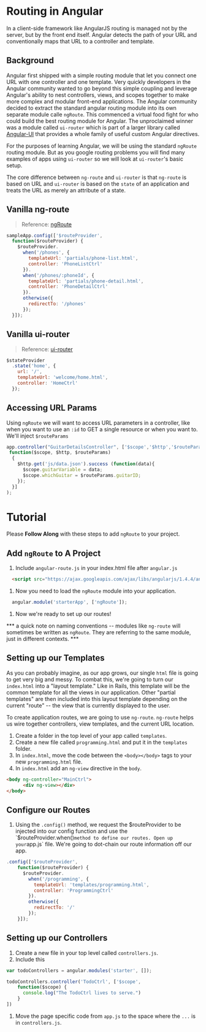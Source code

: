# Routing in Angular

In a client-side framework like AngularJS routing is managed not by the server, but by the front end itself. Angular detects the path of your URL and conventionally maps that URL to a controller and template.

## Background

Angular first shipped with a simple routing module that let you connect one URL with one controller and one template. Very quickly developers in the Angular community wanted to go beyond this simple coupling and leverage Angular's ability to nest controllers, views, and scopes together to make more complex and modular front-end applications. The Angular community decided to extract the standard angular routing module into its own separate module calle `ngRoute`. This commenced a virtual food fight for who could build the best routing module for Angular. The unproclaimed winner was a module called `ui-router` which is part of a larger library called  [Angular-UI](https://angular-ui.github.io/) that provides a whole family of useful custom Angular directives.

For the purposes of learning Angular, we will be using the standard `ngRoute` routing module. But as you google routing problems you will find many examples of apps using `ui-router` so we will look at `ui-router`'s basic setup.

The core difference between `ng-route` and `ui-router` is that `ng-route` is based on URL and `ui-router` is based on the `state` of an application and treats the URL as merely an attribute of a state.

## Vanilla ng-route

> Reference: [ngRoute](https://docs.angularjs.org/api/ngRoute)

```js
sampleApp.config(['$routeProvider',
  function($routeProvider) {
    $routeProvider.
      when('/phones', {
        templateUrl: 'partials/phone-list.html',
        controller: 'PhoneListCtrl'
      }).
      when('/phones/:phoneId', {
        templateUrl: 'partials/phone-detail.html',
        controller: 'PhoneDetailCtrl'
      }).
      otherwise({
        redirectTo: '/phones'
      });
  }]);
```

## Vanilla ui-router

> Reference: [ui-router](https://github.com/angular-ui/ui-router)

```js
$stateProvider
  .state('home', {
    url: '/',
    templateUrl: 'welcome/home.html',
    controller: 'HomeCtrl'
  });
```

## Accessing URL Params

Using `ngRoute` we will want to access URL parameters in a controller, like when you want to use an `:id` to GET a single resource or when you want to. We'll inject `$routeParams`

```js
app.controller("GuitarDetailsController", ['$scope','$http','$routeParams',
 function($scope, $http, $routeParams)
  {
    $http.get('js/data.json').success (function(data){
      $scope.guitarVariable = data;
      $scope.whichGuitar = $routeParams.guitarID;
    });
  }]
);
```

# Tutorial

Please **Follow Along** with these steps to add `ngRoute` to your project.

## Add `ngRoute` to A Project

1. Include `angular-route.js` in your index.html file after `angular.js`
  ```html
    <script src="https://ajax.googleapis.com/ajax/libs/angularjs/1.4.4/angular-route.min.js"></script>
  ```
1. Now you need to load the `ngRoute` module into your application.
  ```js
    angular.module('starterApp', ['ngRoute']);
  ```
1. Now we're ready to set up our routes!

*** a quick note on naming conventions -- modules like `ng-route` will sometimes be written as `ngRoute`. They are referring to the same module, just in different contexts. ***


## Setting up our Templates
As you can probably imagine, as our app grows, our single `html` file is going to get very big and messy. To combat this, we're going to turn our `index.html` into a "layout template." Like in Rails, this template will be the common template for all the views in our application. Other "partial templates" are then included into this layout template depending on the current "route" -- the view that is currently displayed to the user.

To create application routes, we are going to use `ng-route`. `ng-route` helps us wire together controllers, view templates, and the current URL location.

1. Create a folder in the top level of your app called `templates`.
1. Create a new file called `programming.html` and put it in the `templates` folder.
1. In `index.html`, move the code between the `<body></body>` tags to your new `programming.html` file.
1. In `index.html` add an `ng-view` directive in the `body`.
  ```html
  <body ng-controller="MainCtrl">
        <div ng-view></div>
  </body>
  ```

## Configure our Routes

1. Using the `.config()` method, we request the $routeProvider to be injected into our config function and use the `$routeProvider.when()` method to define our routes. Open up your `app.js` file. We're going to dot-chain our route information off our app.
  ```js
  .config(['$routeProvider',
      function($routeProvider) {
        $routeProvider.
          when('/programming', {
            templateUrl: 'templates/programming.html',
            controller: 'ProgrammingCtrl'
          }).
          otherwise({
            redirectTo: '/'
          });
      }]);
  ```

## Setting up our Controllers

1. Create a new file in your top level called `controllers.js`.
1. Include this
  ```js
  var todoControllers = angular.modules('starter', []);

  todoControllers.controller('TodoCtrl', ['$scope',
      function($scope) {
        console.log("The TodoCtrl lives to serve.")
      }
  ])
  ```
1. Move the page specific code from `app.js` to the space where the `...` is in `controllers.js`.
